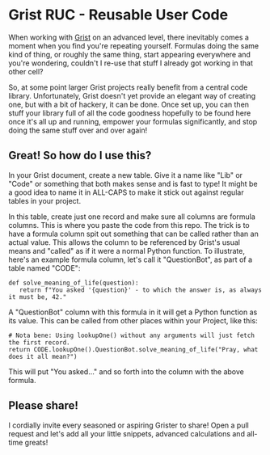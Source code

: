 # Grist RUC - Reusable User Code
When working with [Grist](https://www.getgrist.com) on an advanced level, there inevitably comes a moment when you find you're repeating yourself. Formulas doing the same kind of thing, or roughly the same thing, start appearing everywhere and you're wondering, couldn't I re-use that stuff I already got working in that other cell?

So, at some point larger Grist projects really benefit from a central code library. Unfortunately, Grist doesn't yet provide an elegant way of creating one, but with a bit of hackery, it can be done. Once set up, you can then stuff your library full of all the code goodness hopefully to be found here once it's all up and running, empower your formulas significantly, and stop doing the same stuff over and over again!

## Great! So how do I use this?
In your Grist document, create a new table. Give it a name like "Lib" or "Code" or something that both makes sense and is fast to type! It might be a good idea to name it in ALL-CAPS to make it stick out against regular tables in your project.

In this table, create just one record and make sure all columns are formula columns. This is where you paste the code from this repo. The trick is to have a formula column spit out something that can be called rather than an actual value. This allows the column to be referenced by Grist's usual means and "called" as if it were a normal Python function. To illustrate, here's an example formula column, let's call it "QuestionBot", as part of a table named "CODE":
```
def solve_meaning_of_life(question):
   return f"You asked '{question}' - to which the answer is, as always it must be, 42."
```
A "QuestionBot" column with this formula in it will get a Python function as its value. This can be called from other places within your Project, like this:
```
# Nota bene: Using lookupOne() without any arguments will just fetch the first record.
return CODE.lookupOne().QuestionBot.solve_meaning_of_life("Pray, what does it all mean?")
```
This will put "You asked..." and so forth into the column with the above formula.

## Please share!
I cordially invite every seasoned or aspiring Grister to share! Open a pull request and let's add all your little snippets, advanced calculations and all-time greats!
